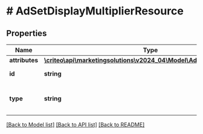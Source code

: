 # # AdSetDisplayMultiplierResource

## Properties

Name | Type | Description | Notes
------------ | ------------- | ------------- | -------------
**attributes** | [**\criteo\api\marketingsolutions\v2024_04\Model\AdSetDisplayMultiplier**](AdSetDisplayMultiplier.md) |  | [optional]
**id** | **string** | Id of the entity | [optional]
**type** | **string** | Canonical type name of the entity | [optional]

[[Back to Model list]](../../README.md#models) [[Back to API list]](../../README.md#endpoints) [[Back to README]](../../README.md)
